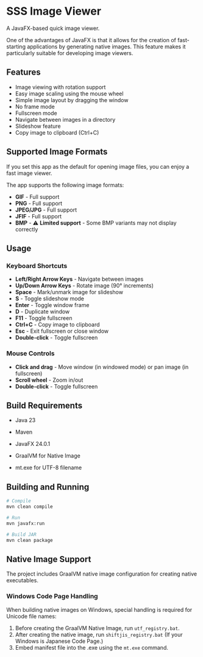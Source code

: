 # SSS Image Viewer

A JavaFX-based quick image viewer.

One of the advantages of JavaFX is that it allows for the creation of fast-starting applications by generating native images. This feature makes it particularly suitable for developing image viewers.

## Features

- Image viewing with rotation support
- Easy image scaling using the mouse wheel
- Simple image layout by dragging the window
- No frame mode
- Fullscreen mode
- Navigate between images in a directory
- Slideshow feature
- Copy image to clipboard (Ctrl+C)

## Supported Image Formats

If you set this app as the default for opening image files, you can enjoy a fast image viewer.

The app supports the following image formats:

- **GIF** - Full support
- **PNG** - Full support
- **JPEG/JPG** - Full support
- **JFIF** - Full support
- **BMP** - ⚠️ **Limited support** - Some BMP variants may not display correctly

## Usage

### Keyboard Shortcuts

- **Left/Right Arrow Keys** - Navigate between images
- **Up/Down Arrow Keys** - Rotate image (90° increments)
- **Space** - Mark/unmark image for slideshow
- **S** - Toggle slideshow mode
- **Enter** - Toggle window frame
- **D** - Duplicate window
- **F11** - Toggle fullscreen
- **Ctrl+C** - Copy image to clipboard
- **Esc** - Exit fullscreen or close window
- **Double-click** - Toggle fullscreen

### Mouse Controls

- **Click and drag** - Move window (in windowed mode) or pan image (in fullscreen)
- **Scroll wheel** - Zoom in/out
- **Double-click** - Toggle fullscreen

## Build Requirements

- Java 23
- Maven
- JavaFX 24.0.1

- GraalVM for Native Image
- mt.exe for UTF-8 filename

## Building and Running

```bash
# Compile
mvn clean compile

# Run
mvn javafx:run

# Build JAR
mvn clean package
```
## Native Image Support

The project includes GraalVM native image configuration for creating native executables.

### Windows Code Page Handling

When building native images on Windows, special handling is required for Unicode file names:

1. Before creating the GraalVM Native Image, run `utf_registry.bat`.
2. After creating the native image, run `shiftjis_registry.bat` (If your Windows is Japanese Code Page.)
3. Embed manifest file into the .exe using the `mt.exe` command.
